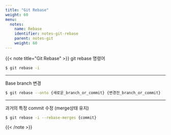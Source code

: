 ```yaml
---
title: "Git Rebase"
weight: 60
menu:
  notes:
    name: Rebase
    identifier: notes-git-rebase
    parent: notes-git
    weight: 60
---
```


<!-- Git Rebase -->
{{< note title="Git Rebase" >}}
git rebase 명령어
```bash
$ git rebase -i
```
---
Base branch 변경
```bash
$ git rebase --onto {새로운_branch_or_commit} {변경전_branch_or_commit}
```
---
과거의 특정 commit 수정 (merge상태 유지)
```bash
$ git rebase -i --rebase-merges {commit}
```
{{< /note >}}